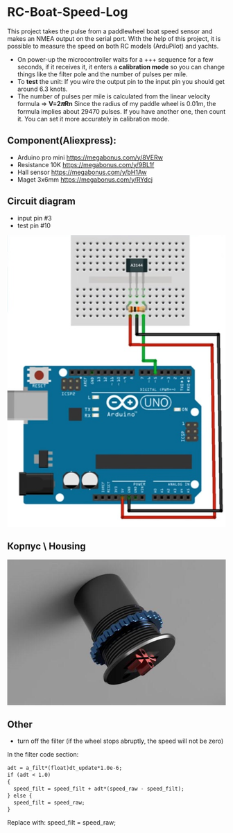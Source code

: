 # RC-Boat-Speed-Log

This project  takes the pulse from a paddlewheel boat speed sensor and makes an NMEA output on the serial port. With the help of this project, it is possible to measure the speed on both RC models (ArduPilot) and yachts.

 - On power-up the microcontroller waits for a +++ sequence for a few seconds, if it receives it, it enters a **calibration mode** so you can change things like the filter pole and the number of pulses per mile.
 - To **test** the unit: If you wire the output pin to the input pin you should get around 6.3 knots.
 - The number of pulses per mile is calculated from the linear velocity formula =>  **V=2𝝅Rn** Since the radius of my paddle wheel is 0.01m, the formula implies about 29470 pulses. If you have another one, then count it. You can set it more accurately in calibration mode.


## Component(Aliexpress):

 - Arduino pro mini         https://megabonus.com/y/8VERw                     
 - Resistance 10K           https://megabonus.com/y/9BL1f                 
 - Hall sensor              https://megabonus.com/y/bH1Aw
 - Maget 3x6mm              https://megabonus.com/y/RYdcj

##  Circuit diagram 
  -  input pin #3
  -  test pin #10


![Screenshot](screen.png)

## Корпус \ Housing 
![Screenshot](Body.png)

## Other
- turn off the filter (if the wheel stops abruptly, the speed will not be zero)

In the filter code section:

    adt = a_filt*(float)dt_update*1.0e-6;
    if (adt < 1.0)
    {
      speed_filt = speed_filt + adt*(speed_raw - speed_filt);
    } else {
      speed_filt = speed_raw; 
    }  
    
Replace with:
     speed_filt = speed_raw;
